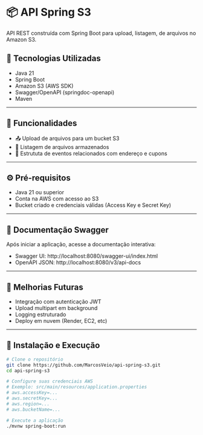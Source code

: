 # 📦 API Spring S3

API REST construída com Spring Boot para upload, listagem, de arquivos no Amazon S3.

## 🚀 Tecnologias Utilizadas

- Java 21
- Spring Boot
- Amazon S3 (AWS SDK)
- Swagger/OpenAPI (springdoc-openapi)
- Maven

---

## 📁 Funcionalidades

- 📤 Upload de arquivos para um bucket S3
- 📄 Listagem de arquivos armazenados
- 📄 Estrututa de eventos relacionados com endereço e cupons

---

## ⚙️ Pré-requisitos

- Java 21 ou superior
- Conta na AWS com acesso ao S3
- Bucket criado e credenciais válidas (Access Key e Secret Key)

---

## 📖 Documentação Swagger

Após iniciar a aplicação, acesse a documentação interativa:

- Swagger UI: http://localhost:8080/swagger-ui/index.html
- OpenAPI JSON: http://localhost:8080/v3/api-docs

---

## 🧼 Melhorias Futuras

- Integração com autenticação JWT
- Upload multipart em background
- Logging estruturado
- Deploy em nuvem (Render, EC2, etc)

---

## 🧪 Instalação e Execução

```bash
# Clone o repositório
git clone https://github.com/MarcosVeio/api-spring-s3.git
cd api-spring-s3

# Configure suas credenciais AWS
# Exemplo: src/main/resources/application.properties
# aws.accessKey=...
# aws.secretKey=...
# aws.region=...
# aws.bucketName=...

# Execute a aplicação
./mvnw spring-boot:run

